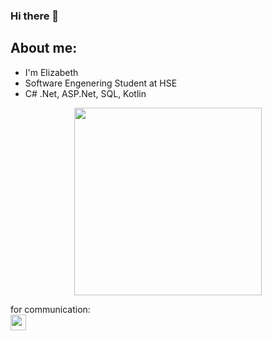### Hi there 👋

## About me:
- I'm Elizabeth
- Software Engenering Student at HSE
- C# .Net, ASP.Net, SQL, Kotlin

<p align="center">
  <img src="https://cdn.sanity.io/images/do2rqv0h/production/3356021b2d743e60cb89b0b97196fb2b2b0b44a0-800x800.gif?w=500&fit=max&auto=format" width=300 height=300>
</p>


for communication:      
<a href="https://t.me/vitflare">
<img src="https://pngicon.ru/file/uploads/telegram.png" width="25" height="25"/>
</a>
